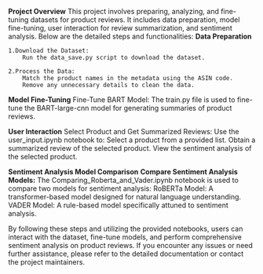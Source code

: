 **Project Overview**
This project involves preparing, analyzing, and fine-tuning datasets for product reviews. It includes data preparation, model fine-tuning, user interaction for review summarization, and sentiment analysis. Below are the detailed steps and functionalities:
**Data Preparation**

    1.Download the Dataset:
        Run the data_save.py script to download the dataset.

    2.Process the Data:
        Match the product names in the metadata using the ASIN code.
        Remove any unnecessary details to clean the data.

**Model Fine-Tuning**
    Fine-Tune BART Model:
        The train.py file is used to fine-tune the BART-large-cnn model for generating summaries of product reviews.

**User Interaction**
    Select Product and Get Summarized Reviews:
        Use the user_input.ipynb notebook to:
            Select a product from a provided list.
            Obtain a summarized review of the selected product.
            View the sentiment analysis of the selected product.

**Sentiment Analysis Model Comparison**
    **Compare Sentiment Analysis Models:**
        The Comparing_Roberta_and_Vader.ipynb notebook is used to compare two models for sentiment analysis:
            RoBERTa Model: A transformer-based model designed for natural language understanding.
            VADER Model: A rule-based model specifically attuned to sentiment analysis.

By following these steps and utilizing the provided notebooks, users can interact with the dataset, fine-tune models, and perform comprehensive sentiment analysis on product reviews. If you encounter any issues or need further assistance, please refer to the detailed documentation or contact the project maintainers.
